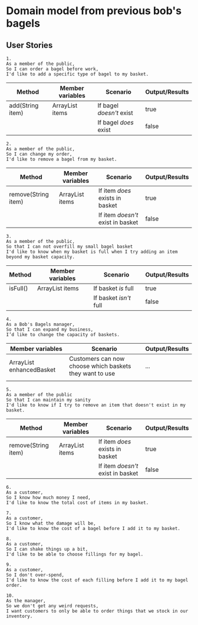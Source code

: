 # Domain model from previous bob's bagels

## User Stories

```
1.
As a member of the public,
So I can order a bagel before work,
I'd like to add a specific type of bagel to my basket.
```

| Method           | Member variables        | Scenario                 | Output/Results |
|------------------|-------------------------|--------------------------|----------------|
| add(String item) | ArrayList<String> items | If bagel *doesn't* exist | true           |
|                  |                         | If bagel *does* exist    | false          |


```
2.
As a member of the public,
So I can change my order,
I'd like to remove a bagel from my basket.
```

| Method              | Member variables        | Scenario                          | Output/Results |
|---------------------|-------------------------|-----------------------------------|----------------|
| remove(String item) | ArrayList<String> items | If item *does* exists in basket   | true           |
|                     |                         | If item *doesn't* exist in basket | false          |

```
3.
As a member of the public,
So that I can not overfill my small bagel basket
I'd like to know when my basket is full when I try adding an item beyond my basket capacity.
```

| Method   | Member variables        | Scenario                | Output/Results |
|----------|-------------------------|-------------------------|----------------|
| isFull() | ArrayList<String> items | If basket *is* full     | true           |
|          |                         | If basket *isn't* full  | false          |

```
4.
As a Bob's Bagels manager,
So that I can expand my business,
I’d like to change the capacity of baskets.
```

| Member variables                 | Scenario                                                | Output/Results |
|----------------------------------|---------------------------------------------------------|----------------|
| ArrayList<String> enhancedBasket | Customers can now choose which baskets they want to use | ...            |
|                                  |                                                         |                |

```
5.
As a member of the public
So that I can maintain my sanity
I'd like to know if I try to remove an item that doesn't exist in my basket.
```

| Method              | Member variables        | Scenario                          | Output/Results |
|---------------------|-------------------------|-----------------------------------|----------------|
| remove(String item) | ArrayList<String> items | If item *does* exists in basket   | true           |
|                     |                         | If item *doesn't* exist in basket | false          |


```
6.
As a customer,
So I know how much money I need,
I'd like to know the total cost of items in my basket.
```



```
7.
As a customer,
So I know what the damage will be,
I'd like to know the cost of a bagel before I add it to my basket.
```



```
8.
As a customer,
So I can shake things up a bit,
I'd like to be able to choose fillings for my bagel.
```



```
9.
As a customer,
So I don't over-spend,
I'd like to know the cost of each filling before I add it to my bagel order.
```



```
10.
As the manager,
So we don't get any weird requests,
I want customers to only be able to order things that we stock in our inventory.
```


